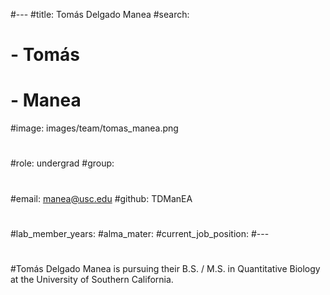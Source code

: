 #---
#title: Tomás Delgado Manea
#search:
#  - Tomás
#  - Manea
#image: images/team/tomas_manea.png
#
#role: undergrad
#group:
#
#email: manea@usc.edu
#github: TDManEA
#
#lab_member_years: 
#alma_mater: 
#current_job_position: 
#---
#
#Tomás Delgado Manea is pursuing their B.S. / M.S. in Quantitative Biology at the University of Southern California.
